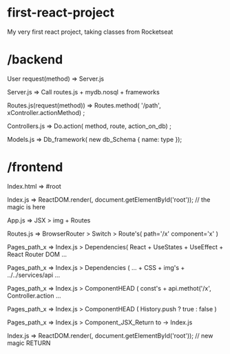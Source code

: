 # first-react-project
My very first react project, taking classes from Rocketseat

# /backend
User request(method)        =>      Server.js

Server.js                   =>      Call routes.js + mydb.nosql + frameworks

Routes.js(request(method))  =>      Routes.method( '/path', xController.actionMethod) ;

Controllers.js              =>      Do.action( method, route, action_on_db) ;

Models.js                   =>      Db_framework( new db_Schema { name: type });

# /frontend

Index.html                  =>      #root

Index.js                    =>      ReactDOM.render(<App />, document.getElementById('root')); // the magic is here

App.js                      =>      JSX > img + Routes
  
Routes.js                   =>      BrowserRouter > Switch > Route's( path='/x' component='x' )

Pages_path_x                =>      Index.js > Dependencies( React + UseStates + UseEffect + React Router DOM ...

Pages_path_x                =>      Index.js > Dependencies ( ... + CSS + img's + ../../services/api ...

Pages_path_x                =>      Index.js > ComponentHEAD ( const's + api.methot('/x', Controller.action ...

Pages_path_x                =>      Index.js > ComponentHEAD ( History.push ? true : false )

Pages_path_x                =>      Index.js > Component_JSX_Return <JSX /> to -> Index.js

Index.js                    =>      ReactDOM.render(<App />, document.getElementById('root')); // new magic RETURN
